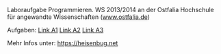 Laboraufgabe Programmieren.
WS 2013/2014 an der Ostfalia Hochschule für angewandte Wissenschaften (www.ostfalia.de)

Aufgaben:
[Link A1](https://github.com/chopmann/Prog-Aufgabe1/tree/aufgabe1)
[Link A2](https://github.com/chopmann/Prog-Aufgabe1/tree/aufgabe2)
[Link A3](https://github.com/chopmann/Prog-Aufgabe1/tree/aufgabe3)

Mehr Infos unter:
https://heisenbug.net

